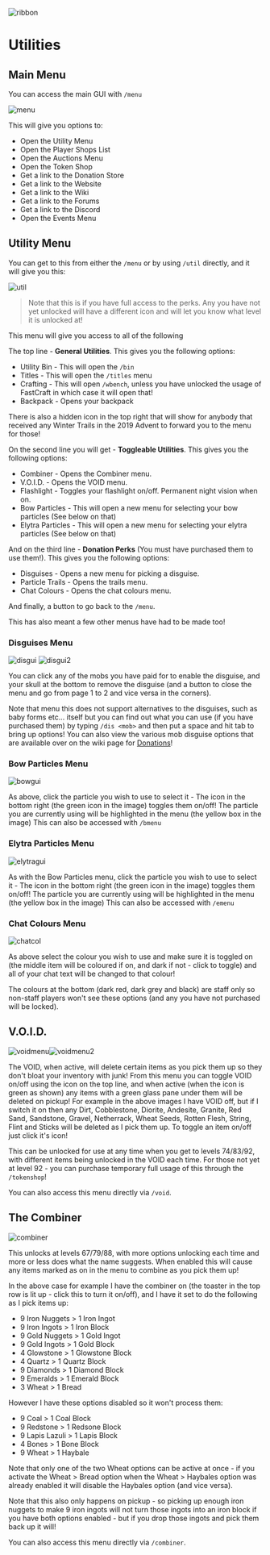 ![ribbon](images/L-ribbon.png) 

# Utilities


## Main Menu

You can access the main GUI with `/menu`

![menu](images/menu.png)

This will give you options to: 
- Open the Utility Menu
- Open the Player Shops List
- Open the Auctions Menu
- Open the Token Shop
- Get a link to the Donation Store
- Get a link to the Website
- Get a link to the Wiki
- Get a link to the Forums
- Get a link to the Discord
- Open the Events Menu


## Utility Menu

You can get to this from either the `/menu` or by using `/util` directly, and it will give you this:

![util](images/umenu.png)

>Note that this is if you have full access to the perks. Any you have not yet unlocked will have a different icon and will let you know what level it is unlocked at!

This menu will give you access to all of the following

The top line - **General Utilities**.
This gives you the following options:
- Utility Bin - This will open the `/bin`
- Titles - This will open the `/titles` menu
- Crafting - This will open `/wbench`, unless you have unlocked the usage of FastCraft in which case it will open that!
- Backpack - Opens your backpack

There is also a hidden icon in the top right that will show for anybody that received any Winter Trails in the 2019 Advent to forward you to the menu for those!

On the second line you will get - **Toggleable Utilities**.
This gives you the following options:
- Combiner - Opens the Combiner menu.
- V.O.I.D. - Opens the VOID menu.
- Flashlight - Toggles your flashlight on/off. Permanent night vision when on.
- Bow Particles - This will open a new menu for selecting your bow particles (See below on that)
- Elytra Particles - This will open a new menu for selecting your elytra particles (See below on that)

And on the third line - **Donation Perks** (You must have purchased them to use them!).
This gives you the following options:
- Disguises - Opens a new menu for picking a disguise.
- Particle Trails - Opens the trails menu.
- Chat Colours - Opens the chat colours menu.

And finally, a button to go back to the `/menu`.


This has also meant a few other menus have had to be made too!

### Disguises Menu

![disgui](images/dmenu.png) ![disgui2](images/dmenu2.png)

You can click any of the mobs you have paid for to enable the disguise, and your skull at the bottom to remove the disguise (and a button to close the menu and go from page 1 to 2 and vice versa in the corners).

Note that menu this does not support alternatives to the disguises, such as baby forms etc... itself but you can find out what you can use (if you have purchased them) by typing `/dis <mob>` and then put a space and hit tab to bring up options!
You can also view the various mob disguise options that are available over on the wiki page for [Donations](http://legioncraft.co.uk/wiki/dismods.html)!

### Bow Particles Menu

![bowgui](images/bpmenu.png)

As above, click the particle you wish to use to select it - The icon in the bottom right (the green icon in the image) toggles them on/off! The particle you are currently using will be highlighted in the menu (the yellow box in the image)
This can also be accessed with `/bmenu`

### Elytra Particles Menu

![elytragui](images/emenu.png)

As with the Bow Particles menu, click the particle you wish to use to select it - The icon in the bottom right (the green icon in the image) toggles them on/off! The particle you are currently using will be highlighted in the menu (the yellow box in the image)
This can also be accessed with `/emenu`

### Chat Colours Menu

![chatcol](images/ccmenu.png)

As above select the colour you wish to use and make sure it is toggled on (the middle item will be coloured if on, and dark if not - click to toggle) and all of your chat text will be changed to that colour!

The colours at the bottom (dark red, dark grey and black) are staff only so non-staff players won't see these options (and any you have not purchased will be locked).

## V.O.I.D.

![voidmenu](images/vmenu.png)![voidmenu2](images/vmenu2.png)

The VOID, when active, will delete certain items as you pick them up so they don't bloat your inventory with junk!
From this menu you can toggle VOID on/off using the icon on the top line, and when active (when the icon is green as shown) any items with a green glass pane under them will be deleted on pickup! 
For example in the above images I have VOID off, but if I switch it on then any Dirt, Cobblestone, Diorite, Andesite, Granite, Red Sand, Sandstone, Gravel, Netherrack, Wheat Seeds, Rotten Flesh, String, Flint and Sticks will be deleted as I pick them up.
To toggle an item on/off just click it's icon!

This can be unlocked for use at any time when you get to levels 74/83/92, with different items being unlocked in the VOID each time.
For those not yet at level 92 - you can purchase temporary full usage of this through the `/tokenshop`!

You can also access this menu directly via `/void`.

## The Combiner

![combiner](images/combiner.png)

This unlocks at levels 67/79/88, with more options unlocking each time and more or less does what the name suggests. 
When enabled this will cause any items marked as on in the menu to combine as you pick them up!

In the above case for example I have the combiner on (the toaster in the top row is lit up - click this to turn it on/off), and I have it set to do the following as I pick items up:
- 9 Iron Nuggets > 1 Iron Ingot
- 9 Iron Ingots > 1 Iron Block
- 9 Gold Nuggets > 1 Gold Ingot
- 9 Gold Ingots > 1 Gold Block
- 4 Glowstone > 1 Glowstone Block
- 4 Quartz > 1 Quartz Block
- 9 Diamonds > 1 Diamond Block
- 9 Emeralds > 1 Emerald Block
- 3 Wheat > 1 Bread

However I have these options disabled so it won't process them:
- 9 Coal > 1 Coal Block
- 9 Redstone > 1 Redsone Block
- 9 Lapis Lazuli > 1 Lapis Block
- 4 Bones > 1 Bone Block
- 9 Wheat > 1 Haybale

Note that only one of the two Wheat options can be active at once - if you activate the Wheat > Bread option when the Wheat > Haybales option was already enabled it will disable the Haybales option (and vice versa). 

Note that this also only happens on pickup - so picking up enough iron nuggets to make 9 iron ingots will not turn those ingots into an iron block if you have both options enabled - but if you drop those ingots and pick them back up it will!

You can also access this menu directly via `/combiner`.

